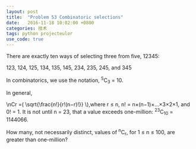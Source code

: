```yaml
---
layout: post
title:  "Problem 53 Combinatoric selections"
date:   2016-11-18 10:02:00 +0800
categories: 技术
tags: python projecteulor
use_code: true
---
```

There are exactly ten ways of selecting three from five, 12345:

123, 124, 125, 134, 135, 145, 234, 235, 245, and 345

In combinatorics, we use the notation, <sup>5</sup>C<sub>3</sub> = 10.

In general,

\\nCr =( \sqrt{\frac{n!}{r!(n−r)!}} \\),where r ≤ n, n! = n×(n−1)×...×3×2×1, and 0! = 1.
It is not until n = 23, that a value exceeds one-million: <sup>23</sup>C<sub>10</sub> = 1144066.

How many, not necessarily distinct, values of  <sup>n</sup>C<sub>r</sub>, for 1 ≤ n ≤ 100, are greater than one-million?
<!--more-->
 
